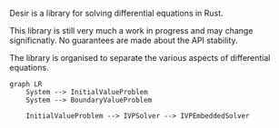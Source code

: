 Desir is a library for solving differential equations in Rust.

This library is still very much a work in progress and may change
significnatly. No guarantees are made about the API stability.

The library is organised to separate the various aspects of differential
equations.

```mermaid
graph LR
    System --> InitialValueProblem
    System --> BoundaryValueProblem

    InitialValueProblem --> IVPSolver --> IVPEmbeddedSolver
```

